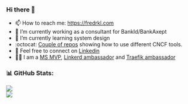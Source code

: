 ### Hi there 👋
- 📫 How to reach me: https://fredrkl.com
- 🔭 I’m currently working as a consultant for BankId/BankAxept
- 🌱 I’m currently learning system design
- :octocat: [Couple of repos](https://github.com/fredrkl?tab=repositories&q=cncf-demo) showing how to use different CNCF tools.
- 📝 Feel free to connect on [Linkedin](https://www.linkedin.com/in/fredrikklingenberg/)
- :man_technologist: I am a [MS MVP](https://mvp.microsoft.com/en-us/PublicProfile/5004794), [Linkerd ambassador](https://linkerd.io/community/ambassadors/) and [Traefik ambassador](https://traefik.io/traefik-ambassador-program)


### 📊 GitHub Stats:
![](https://github-readme-stats.vercel.app/api?username=fredrkl&theme=default&hide_border=false&include_all_commits=true&count_private=true)<br/> 
![](https://github-readme-streak-stats.herokuapp.com/?user=fredrkl&theme=default&hide_border=false)<br/>

<!--

![](https://github-readme-stats.vercel.app/api/top-langs/?username=fredrkl&theme=default&hide_border=false&include_all_commits=true&count_private=true&layout=compact)

**fredrkl/fredrkl** is a ✨ _special_ ✨ repository because its `README.md` (this file) appears on your GitHub profile.

Here are some ideas to get you started:

- 👯 I’m looking to collaborate on ...
- 🤔 I’m looking for help with ...
- 💬 Ask me about ...

- 😄 Pronouns: ...
- ⚡ Fun fact: ...
-->
